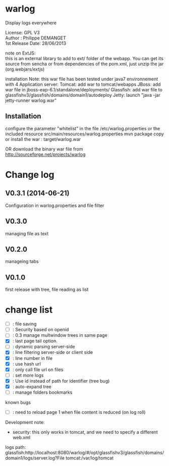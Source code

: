 warlog
======

Display logs everywhere  
    
License: GPL V3  
Author : Philippe DEMANGET  
1st Release Date: 28/06/2013  

note on ExtJS:  
	this is an external library to add to ext/ folder of the webapp. You can get its source from sencha or from dependencies of the pom.xml, just unzip the jar (org.webjars/extjs)  

installation Note:
this war file has been tested under java7 environnement with 4 Application server:
  Tomcat: 	add war to tomcat/webapps
  JBoss: 	add war file in jboss-eap-6.1/standalone/deployments/
  Glassfish: 	add war file to glassfishv3/glassfish/domains/domain1/autodeploy
  Jetty: 	launch "java -jar jetty-runner warlog.war"
  
Installation
------------
configure the parameter "whitelist" in the file /etc/warlog.properties or the included resource src/main/resources/warlog.properties
mvn package
copy or install the war : target/warlog.war

OR
download the binary war file from http://sourceforge.net/projects/warlog
  
  
Change log
==========
V0.3.1 (2014-06-21)
-------------------
Configuration in warlog.properties and file filter

V0.3.0
------
managing file as text

V0.2.0
------
manageing tabs

V0.1.0
------
first release with tree, file reading as list

change list
===========
- [ ] : file saving
- [ ] : Security based on openid
- [ ] : 0.3 manage multwindow trees in same page  
- [X] : last page tail option.  
- [ ] : dynamic parsing server-side  
- [X] : line filtering server-side or client side  
- [X] : line number in file  
- [X] : use hash url  
- [X] : only call file url on files  
- [ ] : set more logs  
- [X] : Use id instead of path for identifier (tree bug)  
- [X] : auto-expand tree  
- [ ] : manage folders bookmarks  
  
known bugs  
- [ ] : need to reload page 1 when file content is reduced (on log roll)  
  
Development note:  
- security: this only works in tomcat, and we need to specify a different web.xml

logs path:
glassfish:http://localhost:8080/warlog/#/opt/glassfishv3/glassfish/domains/domain1/logs/server.log?File
tomcat:/var/log/tomcat
